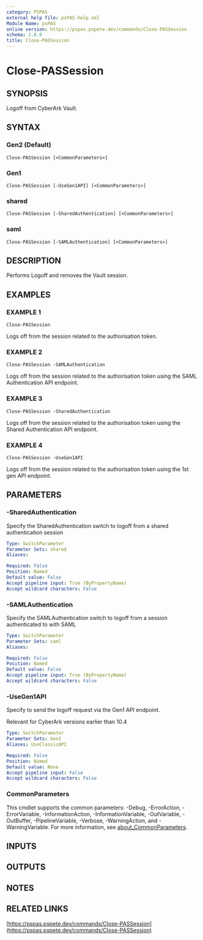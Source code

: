 ```yaml
---
category: PSPAS
external help file: psPAS-help.xml
Module Name: psPAS
online version: https://pspas.pspete.dev/commands/Close-PASSession
schema: 2.0.0
title: Close-PASSession
---
```


# Close-PASSession

## SYNOPSIS
Logoff from CyberArk Vault.

## SYNTAX

### Gen2 (Default)
```
Close-PASSession [<CommonParameters>]
```

### Gen1
```
Close-PASSession [-UseGen1API] [<CommonParameters>]
```

### shared
```
Close-PASSession [-SharedAuthentication] [<CommonParameters>]
```

### saml
```
Close-PASSession [-SAMLAuthentication] [<CommonParameters>]
```

## DESCRIPTION
Performs Logoff and removes the Vault session.

## EXAMPLES

### EXAMPLE 1
```
Close-PASSession
```

Logs off from the session related to the authorisation token.

### EXAMPLE 2
```
Close-PASSession -SAMLAuthentication
```

Logs off from the session related to the authorisation token using the SAML Authentication API endpoint.

### EXAMPLE 3
```
Close-PASSession -SharedAuthentication
```

Logs off from the session related to the authorisation token using the Shared Authentication API endpoint.

### EXAMPLE 4
```
Close-PASSession -UseGen1API
```

Logs off from the session related to the authorisation token using the 1st gen API endpoint.

## PARAMETERS

### -SharedAuthentication
Specify the SharedAuthentication switch to logoff from a shared authentication session

```yaml
Type: SwitchParameter
Parameter Sets: shared
Aliases:

Required: False
Position: Named
Default value: False
Accept pipeline input: True (ByPropertyName)
Accept wildcard characters: False
```

### -SAMLAuthentication
Specify the SAMLAuthentication switch to logoff from a session authenticated to with SAML

```yaml
Type: SwitchParameter
Parameter Sets: saml
Aliases:

Required: False
Position: Named
Default value: False
Accept pipeline input: True (ByPropertyName)
Accept wildcard characters: False
```

### -UseGen1API
Specify  to send the logoff request via the Gen1 API endpoint.

Relevant for CyberArk versions earlier than 10.4

```yaml
Type: SwitchParameter
Parameter Sets: Gen1
Aliases: UseClassicAPI

Required: False
Position: Named
Default value: None
Accept pipeline input: False
Accept wildcard characters: False
```

### CommonParameters
This cmdlet supports the common parameters: -Debug, -ErrorAction, -ErrorVariable, -InformationAction, -InformationVariable, -OutVariable, -OutBuffer, -PipelineVariable, -Verbose, -WarningAction, and -WarningVariable. For more information, see [about_CommonParameters](http://go.microsoft.com/fwlink/?LinkID=113216).

## INPUTS

## OUTPUTS

## NOTES

## RELATED LINKS

[https://pspas.pspete.dev/commands/Close-PASSession](https://pspas.pspete.dev/commands/Close-PASSession)

